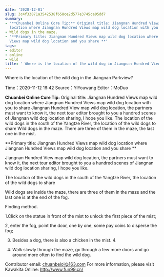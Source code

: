```yaml
---
date: '2020-12-01'
slug: 3c4f33871a3542538f658ce2d577e3745ca05dd7
summary:
- '**Chuanbei Online Core Tip:** Original title: Jiangnan Hundred Views map wild dog
  location where Jiangnan Hundred Views map wild dog location with you to share'
- Wild dogs in the maze.
- '**Primary title: Jiangnan Hundred Views map wild dog location where Jiangnan Hundred
  Views map wild dog location and you share **'
tags:
- editor
- online
- wild
title: ' Where is the location of the wild dog in Jiangnan Hundred View Map? '
---
```


 Where is the location of the wild dog in the Jiangnan Parkview?

Time：2020-11-12 16:42 Source：YiYouwang Editor：MoDuo

**Chuanbei Online Core Tip:** Original title: Jiangnan Hundred Views map wild dog location where Jiangnan Hundred Views map wild dog location with you to share
Jiangnan Hundred View map wild dog location, the partners must want to know it, the next tour editor brought to you a hundred scenes of Jiangnan wild dog location sharing, I hope you like. The location of the wild dogs in the south of the Yangtze River, the location of the wild dogs to share
Wild dogs in the maze. There are three of them in the maze, the last one in the mist.

**Primary title: Jiangnan Hundred Views map wild dog location where Jiangnan Hundred Views map wild dog location and you share **

Jiangnan Hundred View map wild dog location, the partners must want to know it, the next tour editor brought to you a hundred scenes of Jiangnan wild dog location sharing, I hope you like.

The location of the wild dogs in the south of the Yangtze River, the location of the wild dogs to share

Wild dogs are inside the maze, there are three of them in the maze and the last one is at the end of the fog.  
  
Finding method.

1.Click on the statue in front of the mist to unlock the first piece of the mist;

2, enter the fog, point the door, one by one, some pay coins to disperse the fog;

3. Besides a dog, there is also a chicken in the mist. 4.

4. Walk slowly through the maze, go through a few more doors and go around more often to find the wild dog.

Contributor email: chuanbeiol@163.com For more information, please visit Kawakita Online: http://www.fun99.cn/

 
        